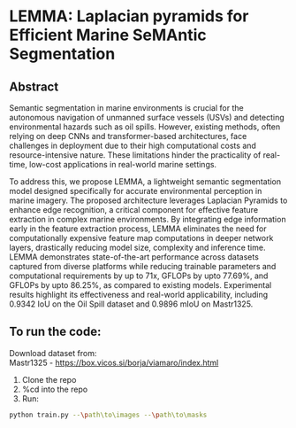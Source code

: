 # LEMMA: Laplacian pyramids for Efficient Marine SeMAntic Segmentation

## Abstract

Semantic segmentation in marine environments is crucial for the autonomous navigation of unmanned surface vessels (USVs) and detecting environmental hazards such as oil spills. However, existing methods, often relying on deep CNNs and transformer-based architectures, face challenges in deployment due to their high computational costs and resource-intensive nature. These limitations hinder the practicality of real-time, low-cost applications in real-world marine settings.

To address this, we propose LEMMA, a lightweight semantic segmentation model designed specifically for accurate environmental perception in marine imagery. The proposed architecture leverages Laplacian Pyramids to enhance edge recognition, a critical component for effective feature extraction in complex marine environments. By integrating edge information early in the feature extraction process, LEMMA eliminates the need for computationally expensive feature map computations in deeper network layers, drastically reducing model size, complexity and inference time. LEMMA demonstrates state-of-the-art performance across datasets captured from diverse platforms while reducing trainable parameters and computational requirements by up to 71x, GFLOPs by upto 77.69%, and GFLOPs by upto 86.25%, as compared to existing models. Experimental results highlight its effectiveness and real-world applicability, including 0.9342 IoU on the Oil Spill dataset and 0.9896 mIoU on Mastr1325. 

## To run the code:

Download dataset from: <br>
Mastr1325 - https://box.vicos.si/borja/viamaro/index.html <br>

1. Clone the repo
2. %cd into the repo
3. Run:
```bash
python train.py --\path\to\images --\path\to\masks
```
